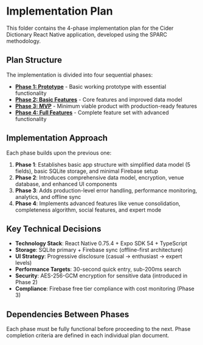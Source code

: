 # Implementation Plan

This folder contains the 4-phase implementation plan for the Cider Dictionary React Native application, developed using the SPARC methodology.

## Plan Structure

The implementation is divided into four sequential phases:

- **[Phase 1: Prototype](implementation-plan-phase-1.md)** - Basic working prototype with essential functionality
- **[Phase 2: Basic Features](implementation-plan-phase-2.md)** - Core features and improved data model
- **[Phase 3: MVP](implementation-plan-phase-3.md)** - Minimum viable product with production-ready features
- **[Phase 4: Full Features](implementation-plan-phase-4.md)** - Complete feature set with advanced functionality

## Implementation Approach

Each phase builds upon the previous one:

1. **Phase 1**: Establishes basic app structure with simplified data model (5 fields), basic SQLite storage, and minimal Firebase setup
2. **Phase 2**: Introduces comprehensive data model, encryption, venue database, and enhanced UI components
3. **Phase 3**: Adds production-level error handling, performance monitoring, analytics, and offline sync
4. **Phase 4**: Implements advanced features like venue consolidation, completeness algorithm, social features, and expert mode

## Key Technical Decisions

- **Technology Stack**: React Native 0.75.4 + Expo SDK 54 + TypeScript
- **Storage**: SQLite primary + Firebase sync (offline-first architecture)
- **UI Strategy**: Progressive disclosure (casual → enthusiast → expert levels)
- **Performance Targets**: 30-second quick entry, sub-200ms search
- **Security**: AES-256-GCM encryption for sensitive data (introduced in Phase 2)
- **Compliance**: Firebase free tier compliance with cost monitoring (Phase 3)

## Dependencies Between Phases

Each phase must be fully functional before proceeding to the next. Phase completion criteria are defined in each individual plan document.
